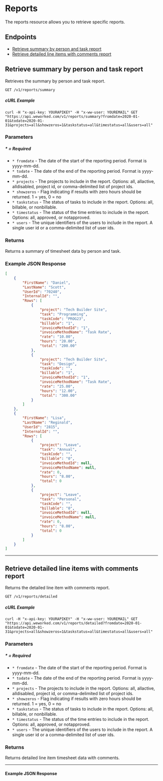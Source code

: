 
# Reports
The reports resource allows you to retrieve specific reports.

## Endpoints
* [Retrieve summary by person and task report](#retrieve-summary-by-person-and-task-report)
* [Retrieve detailed line items with comments report](#retrieve-detailed-line-items-with-comments-report)

## Retrieve summary by person and task report
Retrieves the summary by person and task report.

`GET /v1/reports/summary`

##### cURL Example
`curl -H "x-api-key: YOURAPIKEY" -H "x-ww-user: YOUREMAIL" GET "https://api.weworked.com/v1/reports/summary?fromdate=2020-01-01&todate=2020-01-31&projects=all&showzeros=1&taskstatus=all&timestatus=all&users=all"`

### Parameters
##### * = Required
* `* fromdate` - The date of the start of the reporting period. Format is yyyy-mm-dd.
* `* todate` - The date of the end of the reporting period. Format is yyyy-mm-dd.
* `* projects` - The projects to include in the report. Options: all, allactive, alldisabled, project id, or comma-delimited list of project ids.
* `* showzeros` - Flag indicating if results with zero hours should be returned. 1 = yes, 0 = no
* `* taskstatus` - The status of tasks to include in the report. Options: all, billable, or nonbillable.
* `* timestatus` - The status of the time entries to include in the report. Options: all, approved, or notapproved. 
* `* users` - The unique identifiers of the users to include in the report. A single user id or a comma-delimited list of user ids.

### Returns
Returns a summary of timesheet data by person and task.

### Example JSON Response
```json
[
    {
        "FirstName": "Daniel",
        "LastName": "Scott",
        "UserId": "70240",
        "InternalId": "",
        "Rows": [
            {
                "project": "Tech Builder Site",
                "task": "Programming",
                "taskCode": "PROG23",
                "billable": "1",
                "invoiceMethodId": "1",
                "invoiceMethodName": "Task Rate",
                "rate": "10.00",
                "hours": "20.00",
                "total": "200.00"
            },
            {
                "project": "Tech Builder Site",
                "task": "Design",
                "taskCode": "",
                "billable": "1",
                "invoiceMethodId": "1",
                "invoiceMethodName": "Task Rate",
                "rate": "25.00",
                "hours": "12.00",
                "total": "300.00"
            }
        ]
    },
    {
        "FirstName": "Lisa",
        "LastName": "Reginald",
        "UserId": "2815",
        "InternalId": "",
        "Rows": [
            {
                "project": "Leave",
                "task": "Annual",
                "taskCode": "",
                "billable": "0",
                "invoiceMethodId": null,
                "invoiceMethodName": null,
                "rate": 0,
                "hours": "8.00",
                "total": 0
            },
            {
                "project": "Leave",
                "task": "Personal",
                "taskCode": "",
                "billable": "0",
                "invoiceMethodId": null,
                "invoiceMethodName": null,
                "rate": 0,
                "hours": "8.00",
                "total": 0
            }
        ]
    }
]
```

-------------

## Retrieve detailed line items with comments report
Returns the detailed line item with comments report.

`GET /v1/reports/detailed`

##### cURL Example
`curl -H "x-api-key: YOURAPIKEY" -H "x-ww-user: YOUREMAIL" GET "https://api.weworked.com/v1/reports/detailed?fromdate=2020-01-01&todate=2020-01-31&projects=all&showzeros=1&taskstatus=all&timestatus=all&users=all"`

### Parameters
##### * = Required
* `* fromdate` - The date of the start of the reporting period. Format is yyyy-mm-dd.
* `* todate` - The date of the end of the reporting period. Format is yyyy-mm-dd.
* `* projects` - The projects to include in the report. Options: all, allactive, alldisabled, project id, or comma-delimited list of project ids.
* `* showzeros` - Flag indicating if results with zero hours should be returned. 1 = yes, 0 = no
* `* taskstatus` - The status of tasks to include in the report. Options: all, billable, or nonbillable.
* `* timestatus` - The status of the time entries to include in the report. Options: all, approved, or notapproved. 
* `* users` - The unique identifiers of the users to include in the report. A single user id or a comma-delimited list of user ids.

### Returns
Returns detailed line item timesheet data with comments.

-------------

#### Example JSON Response
```json

```

